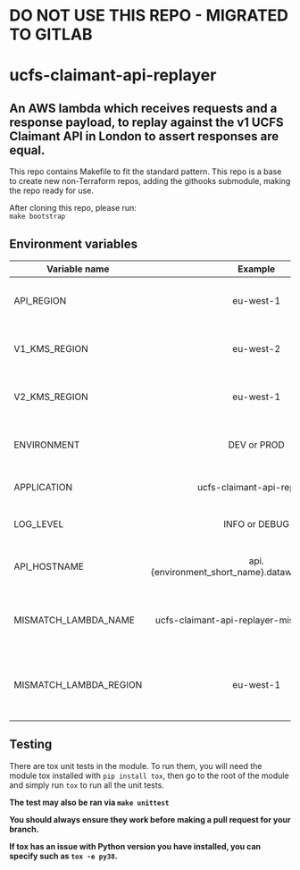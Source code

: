 # DO NOT USE THIS REPO - MIGRATED TO GITLAB

# ucfs-claimant-api-replayer

## An AWS lambda which receives requests and a response payload, to replay against the v1 UCFS Claimant API in London to assert responses are equal.

This repo contains Makefile to fit the standard pattern.
This repo is a base to create new non-Terraform repos, adding the githooks submodule, making the repo ready for use.

After cloning this repo, please run:  
`make bootstrap`


## Environment variables

|Variable name|Example|Description|
|---|:---:|---:|
|API_REGION| eu-west-1 |The region where the API gateway is located |
|V1_KMS_REGION| eu-west-2 |The region of the V1 Lambdas KMS |
|V2_KMS_REGION| eu-west-1 |The region of the V2 Lambdas KMS |
|ENVIRONMENT| DEV or PROD |The environment the lambda is running in|
|APPLICATION| ucfs-claimant-api-replayer |The name of the application |
|LOG_LEVEL| INFO or DEBUG |The logging level of the Lambda |
|API_HOSTNAME|api.{environment_short_name}.dataworks.dwp.gov.uk|The FQDN of AWS Gateway API |
|MISMATCH_LAMBDA_NAME|ucfs-claimant-api-replayer-mismatch-handler|The full name of the mismatch handler lambda |
|MISMATCH_LAMBDA_REGION|eu-west-1|The region where the mismatch handler lambda is deployed |

## Testing

There are tox unit tests in the module. To run them, you will need the module tox installed with `pip install tox`, 
then go to the root of the module and simply run `tox` to run all the unit tests.

**The test may also be ran via `make unittest`**

**You should always ensure they work before making a pull request for your branch.**

**If tox has an issue with Python version you have installed, you can specify such as `tox -e py38`.**

